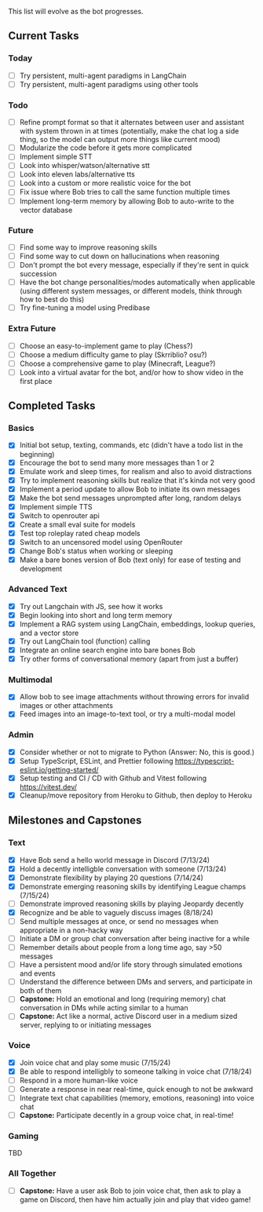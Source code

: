 This list will evolve as the bot progresses.

## Current Tasks

### Today

- [ ] Try persistent, multi-agent paradigms in LangChain
- [ ] Try persistent, multi-agent paradigms using other tools

### Todo

- [ ] Refine prompt format so that it alternates between user and assistant with system thrown in at times (potentially, make the chat log a side thing, so the model can output more things like current mood)
- [ ] Modularize the code before it gets more complicated
- [ ] Implement simple STT
- [ ] Look into whisper/watson/alternative stt
- [ ] Look into eleven labs/alternative tts
- [ ] Look into a custom or more realistic voice for the bot
- [ ] Fix issue where Bob tries to call the same function multiple times
- [ ] Implement long-term memory by allowing Bob to auto-write to the vector database

### Future

- [ ] Find some way to improve reasoning skills
- [ ] Find some way to cut down on hallucinations when reasoning
- [ ] Don't prompt the bot every message, especially if they're sent in quick succession
- [ ] Have the bot change personalities/modes automatically when applicable (using different system messages, or different models, think through how to best do this)
- [ ] Try fine-tuning a model using Predibase

### Extra Future

- [ ] Choose an easy-to-implement game to play (Chess?)
- [ ] Choose a medium difficulty game to play (Skrriblio? osu?)
- [ ] Choose a comprehensive game to play (Minecraft, League?)
- [ ] Look into a virtual avatar for the bot, and/or how to show video in the first place

## Completed Tasks

### Basics

- [x] Initial bot setup, texting, commands, etc (didn't have a todo list in the beginning)
- [x] Encourage the bot to send many more messages than 1 or 2
- [x] Emulate work and sleep times, for realism and also to avoid distractions
- [x] Try to implement reasoning skills but realize that it's kinda not very good
- [x] Implement a period update to allow Bob to initiate its own messages
- [x] Make the bot send messages unprompted after long, random delays
- [x] Implement simple TTS
- [x] Switch to openrouter api
- [x] Create a small eval suite for models
- [x] Test top roleplay rated cheap models
- [x] Switch to an uncensored model using OpenRouter
- [x] Change Bob's status when working or sleeping
- [x] Make a bare bones version of Bob (text only) for ease of testing and development

### Advanced Text

- [x] Try out Langchain with JS, see how it works
- [x] Begin looking into short and long term memory
- [x] Implement a RAG system using LangChain, embeddings, lookup queries, and a vector store
- [x] Try out LangChain tool (function) calling
- [x] Integrate an online search engine into bare bones Bob
- [x] Try other forms of conversational memory (apart from just a buffer)

### Multimodal

- [x] Allow bob to see image attachments without throwing errors for invalid images or other attachments
- [x] Feed images into an image-to-text tool, or try a multi-modal model

### Admin

- [x] Consider whether or not to migrate to Python (Answer: No, this is good.)
- [x] Setup TypeScript, ESLint, and Prettier following https://typescript-eslint.io/getting-started/
- [x] Setup testing and CI / CD with Github and Vitest following https://vitest.dev/
- [x] Cleanup/move repository from Heroku to Github, then deploy to Heroku

## Milestones and Capstones

### Text

- [x] Have Bob send a hello world message in Discord (7/13/24)
- [x] Hold a decently intelligble conversation with someone (7/13/24)
- [x] Demonstrate flexibility by playing 20 questions (7/14/24)
- [x] Demonstrate emerging reasoning skills by identifying League champs (7/15/24)
- [ ] Demonstrate improved reasoning skills by playing Jeopardy decently
- [x] Recognize and be able to vaguely discuss images (8/18/24)
- [ ] Send multiple messages at once, or send no messages when appropriate in a non-hacky way
- [ ] Initiate a DM or group chat conversation after being inactive for a while
- [ ] Remember details about people from a long time ago, say >50 messages
- [ ] Have a persistent mood and/or life story through simulated emotions and events
- [ ] Understand the difference between DMs and servers, and participate in both of them
- [ ] **Capstone:** Hold an emotional and long (requiring memory) chat conversation in DMs while acting similar to a human
- [ ] **Capstone:** Act like a normal, active Discord user in a medium sized server, replying to or initiating messages

### Voice

- [x] Join voice chat and play some music (7/15/24)
- [x] Be able to respond intelligbly to someone talking in voice chat (7/18/24)
- [ ] Respond in a more human-like voice
- [ ] Generate a response in near real-time, quick enough to not be awkward
- [ ] Integrate text chat capabilities (memory, emotions, reasoning) into voice chat
- [ ] **Capstone:** Participate decently in a group voice chat, in real-time!

### Gaming

TBD

### All Together

- [ ] **Capstone:** Have a user ask Bob to join voice chat, then ask to play a game on Discord, then have him actually join and play that video game!
